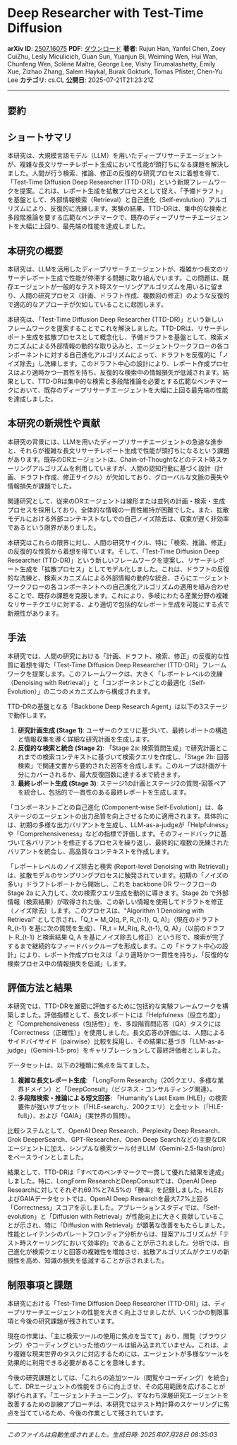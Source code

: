 # Deep Researcher with Test-Time Diffusion

**arXiv ID**: [2507.16075](http://arxiv.org/abs/2507.16075v1)
**PDF**: [ダウンロード](http://arxiv.org/pdf/2507.16075v1.pdf)
**著者**: Rujun Han, Yanfei Chen, Zoey CuiZhu, Lesly Miculicich, Guan Sun, Yuanjun Bi, Weiming Wen, Hui Wan, Chunfeng Wen, Solène Maître, George Lee, Vishy Tirumalashetty, Emily Xue, Zizhao Zhang, Salem Haykal, Burak Gokturk, Tomas Pfister, Chen-Yu Lee
**カテゴリ**: cs.CL
**公開日**: 2025-07-21T21:23:21Z

---

## 要約

## ショートサマリ
本研究は、大規模言語モデル（LLM）を用いたディープリサーチエージェントが、複雑な長文リサーチレポート生成において性能が頭打ちになる課題を解決しました。人間が行う検索、推論、修正の反復的な研究プロセスに着想を得て、「Test-Time Diffusion Deep Researcher (TTD-DR)」という新規フレームワークを提案。これは、レポート生成を拡散プロセスとして捉え、「予備ドラフト」を基盤として、外部情報検索（Retrieval）と自己進化（Self-evolution）アルゴリズムにより、反復的に洗練します。実験の結果、TTD-DRは、集中的な検索と多段階推論を要する広範なベンチマークで、既存のディープリサーチエージェントを大幅に上回り、最先端の性能を達成しました。

## 本研究の概要
本研究は、LLMを活用したディープリサーチエージェントが、複雑かつ長文のリサーチレポート生成で性能が停滞する問題に取り組んでいます。この問題は、既存エージェントが一般的なテスト時スケーリングアルゴリズムを用いるに留まり、人間の研究プロセス（計画、ドラフト作成、複数回の修正）のような反復的で適応的なアプローチが欠如していることに起因します。

本研究は、「Test-Time Diffusion Deep Researcher (TTD-DR)」という新しいフレームワークを提案することでこれを解決しました。TTD-DRは、リサーチレポート生成を拡散プロセスとして概念化し、予備ドラフトを基盤として、検索メカニズムによる外部情報の動的な取り込みと、エージェントワークフローの各コンポーネントに対する自己進化アルゴリズムによって、ドラフトを反復的に「ノイズ除去」し洗練します。このドラフト中心の設計により、レポート作成プロセスはより適時かつ一貫性を持ち、反復的な検索中の情報損失が低減されます。結果として、TTD-DRは集中的な検索と多段階推論を必要とする広範なベンチマークにおいて、既存のディープリサーチエージェントを大幅に上回る最先端の性能を達成しました。

## 本研究の新規性や貢献
本研究の背景には、LLMを用いたディープリサーチエージェントの急速な進歩と、それらが複雑な長文リサーチレポート生成で性能が頭打ちになるという課題があります。既存のDRエージェントは、Chain-of-Thoughtなどのテスト時スケーリングアルゴリズムを利用していますが、人間の認知行動に基づく設計（計画、ドラフト作成、修正サイクル）が欠如しており、グローバルな文脈の喪失や情報損失が課題でした。

関連研究として、従来のDRエージェントは線形または並列の計画・検索・生成プロセスを採用しており、全体的な情報の一貫性維持が困難でした。また、拡散モデルにおける外部コンテキストなしでの自己ノイズ除去は、収束が遅く非効率であるという限界がありました。

本研究はこれらの限界に対し、人間の研究サイクル、特に「検索、推論、修正」の反復的な性質から着想を得ています。そして、「Test-Time Diffusion Deep Researcher (TTD-DR)」という新しいフレームワークを提案し、リサーチレポート生成を「拡散プロセス」としてモデル化しました。これは、ドラフトの反復的な洗練と、検索メカニズムによる外部情報の動的な統合、さらにエージェントワークフローの各コンポーネントへの自己進化アルゴリズムの適用を組み合わせることで、既存の課題を克服します。これにより、多岐にわたる産業分野の複雑なリサーチクエリに対する、より適切で包括的なレポート生成を可能にする点で新規性があります。

## 手法
本研究では、人間の研究における「計画、ドラフト、検索、修正」の反復的な性質に着想を得た「Test-Time Diffusion Deep Researcher (TTD-DR)」フレームワークを提案します。このフレームワークは、大きく「レポートレベルの洗練（Denoising with Retrieval）」と「コンポーネントごとの最適化（Self-Evolution）」の二つのメカニズムから構成されます。

TTD-DRの基盤となる「Backbone Deep Research Agent」は以下の3ステージで動作します。
1.  **研究計画生成 (Stage 1)**: ユーザーのクエリに基づいて、最終レポートの構造と情報収集を導く詳細な研究計画を生成します。
2.  **反復的な検索と統合 (Stage 2)**: 「Stage 2a: 検索質問生成」で研究計画とこれまでの検索コンテキストに基づいて検索クエリを作成し、「Stage 2b: 回答検索」で関連文書から要約された回答を合成します。このループは計画が十分にカバーされるか、最大反復回数に達するまで続きます。
3.  **最終レポート生成 (Stage 3)**: ステージ1の計画とステージ2の質問-回答ペアを統合し、包括的で一貫性のある最終レポートを生成します。

「コンポーネントごとの自己進化 (Component-wise Self-Evolution)」は、各ステージのエージェントの出力品質を向上させるために適用されます。具体的には、初期の多様な出力バリアントを生成し、LLM-as-a-judgeが「Helpfulness」や「Comprehensiveness」などの指標で評価します。そのフィードバックに基づいて各バリアントを修正するプロセスを繰り返し、最終的に複数の洗練されたバリアントを統合し、高品質なコンテキストを作成します。

「レポートレベルのノイズ除去と検索 (Report-level Denoising with Retrieval)」は、拡散モデルのサンプリングプロセスに触発されています。初期の「ノイズの多い」ドラフトレポートから開始し、これを backbone DR ワークフローの Stage 2a に入力して、次の検索クエリ生成を動的に導きます。Stage 2b で外部情報（検索結果）が取得された後、この新しい情報を使用してドラフトを修正（ノイズ除去）します。このプロセスは、"Algorithm 1 Denoising with Retrieval" として示され、「Q_t = M_Q(q, P, R_{t-1}, Q, A)」（現在のドラフト R_{t-1} を基に次の質問を生成）、「R_t = M_R(q, R_{t-1}, Q, A)」（以前のドラフト R_{t-1} と検索結果 Q, A を基にノイズ除去し修正）という形で、検索が完了するまで継続的なフィードバックループを形成します。この「ドラフト中心の設計」により、レポート作成プロセスは「より適時かつ一貫性を持ち」、「反復的な検索プロセス中の情報損失を低減」します。

## 評価方法と結果
本研究では、TTD-DRを厳密に評価するために包括的な実験フレームワークを構築しました。評価指標として、長文レポートには「Helpfulness（役立ち度）」と「Comprehensiveness（包括性）」を、多段階質問応答（QA）タスクには「Correctness（正確性）」を使用しました。長文応答の評価には、人間によるサイドバイサイド（pairwise）比較を採用し、その結果に基づき「LLM-as-a-judge」（Gemini-1.5-pro）をキャリブレーションして最終評価者としました。

データセットは、以下の2種類に焦点を当てました。
1.  **複雑な長文レポート生成**: 「LongForm Research」（205クエリ、多様な業界ドメイン）と「DeepConsult」（ビジネス・コンサルティング関連）。
2.  **多段階検索・推論による短文回答**: 「Humanity's Last Exam (HLE)」の検索要件が強いサブセット（「HLE-search」、200クエリ）と全セット（「HLE-full」）、および「GAIA」（実世界の質問）。

比較システムとして、OpenAI Deep Research、Perplexity Deep Research、Grok DeeperSearch、GPT-Researcher、Open Deep Searchなどの主要なDRエージェントに加え、シンプルな検索ツール付きLLM（Gemini-2.5-flash/pro）をベースラインとしました。

結果として、TTD-DRは「すべてのベンチマークで一貫して優れた結果を達成」しました。特に、LongForm ResearchとDeepConsultでは、OpenAI Deep Researchに対してそれぞれ69.1%と74.5%の「勝率」を記録しました。HLEおよびGAIAデータセットでは、OpenAI Deep Researchを最大7.7%上回る「Correctness」スコアを示しました。アブレーションスタディでは、「Self-evolution」と「Diffusion with Retrieval」が性能向上に大きく貢献していることが示され、特に「Diffusion with Retrieval」が顕著な改善をもたらしました。性能とレイテンシのパレートフロンティア分析からは、提案アルゴリズムが「テスト時スケーリングにおいて効率的」であることが示されました。分析では、自己進化が検索クエリと回答の複雑性を増加させ、拡散アルゴリズムがクエリの新規性を高め、知識の損失を低減することが示されました。

## 制限事項と課題
本研究における「Test-Time Diffusion Deep Researcher (TTD-DR)」は、ディープリサーチエージェントの性能を大きく向上させましたが、いくつかの制限事項と今後の研究課題が残されています。

現在の作業は、「主に検索ツールの使用に焦点を当てて」おり、閲覧（ブラウジング）やコーディングといった他のツールは組み込まれていません。これは、より複雑な現実世界のタスクに対応するためには、エージェントが多様なツールを効果的に利用できる必要があることを意味します。

今後の研究課題としては、「これらの追加ツール（閲覧やコーディング）を統合」して、DRエージェントの性能をさらに向上させ、その応用範囲を広げることが挙げられます。「エージェントチューニング」、すなわち深層研究エージェントを改善するための訓練アプローチは、本研究ではテスト時計算のスケーリングに焦点を当てているため、今後の作業として残されています。

---

*このファイルは自動生成されました。生成日時: 2025年07月28日 08:35:03*

